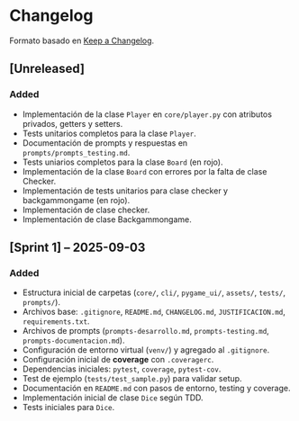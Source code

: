 # Changelog
Formato basado en [Keep a Changelog](https://keepachangelog.com/en/1.1.0/).

## [Unreleased]

### Added
- Implementación de la clase `Player` en `core/player.py` con atributos privados, getters y setters.
- Tests unitarios completos para la clase `Player`.
- Documentación de prompts y respuestas en `prompts/prompts_testing.md`.
- Tests uniarios completos para la clase `Board` (en rojo).
- Implementación de la clase `Board` con errores por la falta de clase Checker.
- Implementación de tests unitarios para clase checker y backgammongame (en rojo).
- Implementación de clase checker.
- Implementación de clase Backgammongame.


## [Sprint 1] – 2025-09-03

### Added
- Estructura inicial de carpetas (`core/`, `cli/`, `pygame_ui/`, `assets/`, `tests/`, `prompts/`).
- Archivos base: `.gitignore`, `README.md`, `CHANGELOG.md`, `JUSTIFICACION.md`, `requirements.txt`.
- Archivos de prompts (`prompts-desarrollo.md`, `prompts-testing.md`, `prompts-documentacion.md`).
- Configuración de entorno virtual (`venv/`) y agregado al `.gitignore`.
- Configuración inicial de **coverage** con `.coveragerc`.
- Dependencias iniciales: `pytest`, `coverage`, `pytest-cov`.
- Test de ejemplo (`tests/test_sample.py`) para validar setup. 
- Documentación en `README.md` con pasos de entorno, testing y coverage.
- Implementación inicial de clase `Dice` según TDD.
- Tests iniciales para `Dice`.

